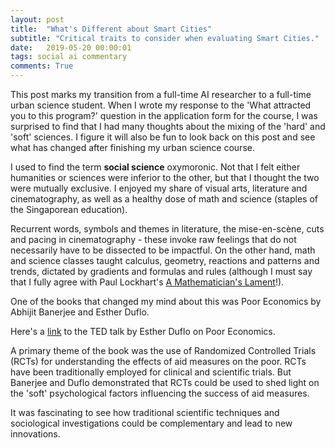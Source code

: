 ```yaml
---
layout: post
title:  "What's Different about Smart Cities"
subtitle: "Critical traits to consider when evaluating Smart Cities."
date:   2019-05-20 00:00:01
tags: social ai commentary
comments: True
---
```


<div class='note note-left'>
	This post marks my transition from a full-time AI researcher to a full-time urban science student. When I wrote my response to the 'What attracted you to this program?' question in the application form for the course, I was surprised to find that I had many thoughts about the mixing of the 'hard' and 'soft' sciences. I figure it will also be fun to look back on this post and see what has changed after finishing my urban science course.
</div>

I used to find the term **social science** oxymoronic. Not that I felt either humanities or sciences were inferior to the other, but that I thought the two were mutually exclusive. I enjoyed my share of visual arts, literature and cinematography, as well as a healthy dose of math and science (staples of the Singaporean education). 

Recurrent words, symbols and themes in literature, the mise-en-scène, cuts and pacing in cinematography - these invoke raw feelings that do not necessarily have to be dissected to be impactful. On the other hand, math and science classes taught calculus, geometry, reactions and patterns and trends, dictated by gradients and formulas and rules (although I must say that I fully agree with Paul Lockhart's [A Mathematician's Lament](https://www.mimuw.edu.pl/~pawelst/rzut_oka/Zajecia_dla_MISH_2011-12/Lektury_files/LockhartsLament.pdf)!). 

One of the books that changed my mind about this was Poor Economics by Abhijit Banerjee and Esther Duflo. 

<div class='note note-right'>
	Here's a <a href='https://www.youtube.com/watch?v=0zvrGiPkVcs'>link</a> to the TED talk by Esther Duflo on Poor Economics.
</div>

A primary theme of the book was the use of Randomized Controlled Trials (RCTs) for understanding the effects of aid measures on the poor. RCTs have been traditionally employed for clinical and scientific trials. But Banerjee and Duflo demonstrated that RCTs could be used to shed light on the 'soft' psychological factors influencing the success of aid measures.

It was fascinating to see how traditional scientific techniques and sociological investigations could be complementary and lead to new innovations.
